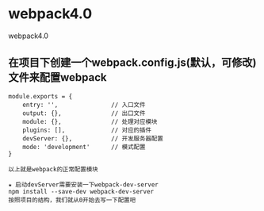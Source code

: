 # webpack4.0
webpack4.0
## 在项目下创建一个webpack.config.js(默认，可修改)文件来配置webpack

    module.exports = {
        entry: '',               // 入口文件
        output: {},              // 出口文件
        module: {},              // 处理对应模块
        plugins: [],             // 对应的插件
        devServer: {},           // 开发服务器配置
        mode: 'development'      // 模式配置
    }

    以上就是webpack的正常配置模块

    ★ 启动devServer需要安装一下webpack-dev-server
    npm install --save-dev webpack-dev-server
    按照项目的结构，我们就从0开始去写一下配置吧
